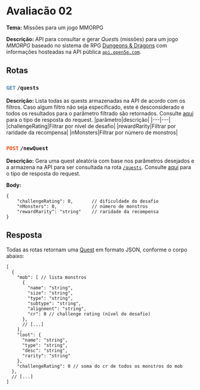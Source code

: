 # Avaliacão 02

**Tema:**
    Missões para um jogo MMORPG 

**Descrição:**
    API para consultar e gerar *Quest*s (missões) para um jogo *MMORPG* baseado no sistema de RPG [Dungeons & Dragons](https://en.wikipedia.org/wiki/Dungeons_%26_Dragons) com informações hosteadas na API pública [`api.open5e.com`](https://open5e.com).

## Rotas

### <span style="color:steelblue;">`GET`</span> `/quests`

**Descrição:**
Lista todas as quests armazenadas na API de acordo com os filtros. Caso algum filtro não seja especificado, este é desconsiderado e todos os resultados para o parâmetro filtrado são retornados. Consulte [aqui](#resposta) para o tipo de resposta do request.
|parâmetro|descrição|
|---|---|
|challengeRating|Filtrar por nível de desafio|
|rewardRarity|Filtrar por raridade da recompensa|
|nMonsters|Filtrar por número de monstros|


### <span style="color:orangered;">`POST`</span> `/newQuest`

**Descrição:**
Gera uma quest aleatória com base nos parâmetros desejados e a armazena na API para ser consultada na rota [`/quests`](#get-quests). Consulte [aqui](#resposta) para o tipo de resposta do request.

**Body:**
```jsonc
{
	"challengeRating": 0,       // dificuldade do desafio
	"nMonsters": 0,             // número de monstros 
	"rewardRarity": "string"    // raridade da recompensa
}
```

## Resposta
Todas as rotas retornam uma [Quest](src\main\java\br\net\venson\produto\models\Quest.java) em formato JSON, conforme o corpo abaixo:

```jsonc
[
  {
    "mob": [ // lista monstros
      {
        "name": "string",
        "size": "string",
        "type": "string",
        "subtype": "string",
        "alignment": "string",	
        "cr": 0	// challenge rating (nível do desafio)
      },
      // [...]
    ],
    "loot": {
      "name": "string",
      "type": "string",
      "desc": "string",
      "rarity": "string"
    },
    "challengeRating": 0 // soma do cr de todos os monstros do mob
  },
  // [...]  
]
```